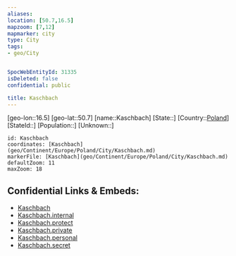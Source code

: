 ```yaml
---
aliases: 
location: [50.7,16.5]
mapzoom: [7,12] 
mapmarker: city 
type: City
tags:
- geo/City


SpocWebEntityId: 31335
isDeleted: false
confidential: public

title: Kaschbach
---
```

[geo-lon::16.5]
[geo-lat::50.7]
[name::Kaschbach]
[State::]
[Country::[Poland](geo/Continent/Europe/Poland.md)]
[StateId::]
[Population::]
[Unknown::]


```leaflet
id: Kaschbach
coordinates: [Kaschbach](geo/Continent/Europe/Poland/City/Kaschbach.md)
markerFile: [Kaschbach](geo/Continent/Europe/Poland/City/Kaschbach.md)
defaultZoom: 11 
maxZoom: 18
```


## Confidential Links & Embeds: 
- [Kaschbach](../../../../../../_public/geo/Continent/Europe/Poland/City/Kaschbach.md) 
- [Kaschbach.internal](../../../../../../_internal/geo/Continent/Europe/Poland/City/Kaschbach.internal.md) 
- [Kaschbach.protect](../../../../../../_protect/geo/Continent/Europe/Poland/City/Kaschbach.protect.md) 
- [Kaschbach.private](../../../../../../_private/geo/Continent/Europe/Poland/City/Kaschbach.private.md) 
- [Kaschbach.personal](../../../../../../_personal/geo/Continent/Europe/Poland/City/Kaschbach.personal.md) 
- [Kaschbach.secret](../../../../../../_secret/geo/Continent/Europe/Poland/City/Kaschbach.secret.md) 

